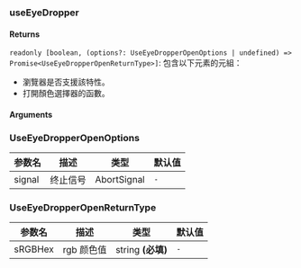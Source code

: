 ### useEyeDropper

#### Returns
`readonly [boolean, (options?: UseEyeDropperOpenOptions | undefined) => Promise<UseEyeDropperOpenReturnType>]`: 包含以下元素的元組：
- 瀏覽器是否支援該特性。
- 打開顏色選擇器的函數。

#### Arguments


### UseEyeDropperOpenOptions

|参数名|描述|类型|默认值|
|---|---|---|---|
|signal|终止信号|AbortSignal |`-`|

### UseEyeDropperOpenReturnType

|参数名|描述|类型|默认值|
|---|---|---|---|
|sRGBHex|rgb 颜色值|string  **(必填)**|`-`|